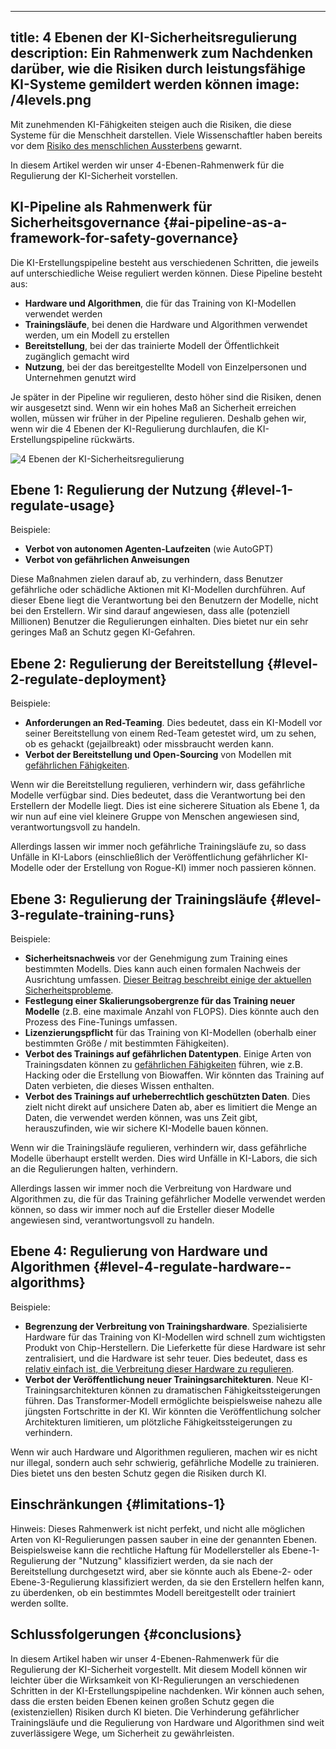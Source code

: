 

---
title: 4 Ebenen der KI-Sicherheitsregulierung
description: Ein Rahmenwerk zum Nachdenken darüber, wie die Risiken durch leistungsfähige KI-Systeme gemildert werden können
image: /4levels.png
---
Mit zunehmenden KI-Fähigkeiten steigen auch die Risiken, die diese Systeme für die Menschheit darstellen.
Viele Wissenschaftler haben bereits vor dem [Risiko des menschlichen Aussterbens](/xrisk) gewarnt.

In diesem Artikel werden wir unser 4-Ebenen-Rahmenwerk für die Regulierung der KI-Sicherheit vorstellen.

## KI-Pipeline als Rahmenwerk für Sicherheitsgovernance {#ai-pipeline-as-a-framework-for-safety-governance}

Die KI-Erstellungspipeline besteht aus verschiedenen Schritten, die jeweils auf unterschiedliche Weise reguliert werden können.
Diese Pipeline besteht aus:

- **Hardware und Algorithmen**, die für das Training von KI-Modellen verwendet werden
- **Trainingsläufe**, bei denen die Hardware und Algorithmen verwendet werden, um ein Modell zu erstellen
- **Bereitstellung**, bei der das trainierte Modell der Öffentlichkeit zugänglich gemacht wird
- **Nutzung**, bei der das bereitgestellte Modell von Einzelpersonen und Unternehmen genutzt wird

Je später in der Pipeline wir regulieren, desto höher sind die Risiken, denen wir ausgesetzt sind.
Wenn wir ein hohes Maß an Sicherheit erreichen wollen, müssen wir früher in der Pipeline regulieren.
Deshalb gehen wir, wenn wir die 4 Ebenen der KI-Regulierung durchlaufen, die KI-Erstellungspipeline rückwärts.

![4 Ebenen der KI-Sicherheitsregulierung](/4levels.png)

## Ebene 1: Regulierung der Nutzung {#level-1-regulate-usage}

Beispiele:

- **Verbot von autonomen Agenten-Laufzeiten** (wie AutoGPT)
- **Verbot von gefährlichen Anweisungen**

Diese Maßnahmen zielen darauf ab, zu verhindern, dass Benutzer gefährliche oder schädliche Aktionen mit KI-Modellen durchführen.
Auf dieser Ebene liegt die Verantwortung bei den Benutzern der Modelle, nicht bei den Erstellern.
Wir sind darauf angewiesen, dass alle (potenziell Millionen) Benutzer die Regulierungen einhalten.
Dies bietet nur ein sehr geringes Maß an Schutz gegen KI-Gefahren.

## Ebene 2: Regulierung der Bereitstellung {#level-2-regulate-deployment}

Beispiele:

- **Anforderungen an Red-Teaming**. Dies bedeutet, dass ein KI-Modell vor seiner Bereitstellung von einem Red-Team getestet wird, um zu sehen, ob es gehackt (gejailbreakt) oder missbraucht werden kann.
- **Verbot der Bereitstellung und Open-Sourcing** von Modellen mit [gefährlichen Fähigkeiten](/dangerous-capabilities).

Wenn wir die Bereitstellung regulieren, verhindern wir, dass gefährliche Modelle verfügbar sind.
Dies bedeutet, dass die Verantwortung bei den Erstellern der Modelle liegt.
Dies ist eine sicherere Situation als Ebene 1, da wir nun auf eine viel kleinere Gruppe von Menschen angewiesen sind, verantwortungsvoll zu handeln.

Allerdings lassen wir immer noch gefährliche Trainingsläufe zu, so dass Unfälle in KI-Labors (einschließlich der Veröffentlichung gefährlicher KI-Modelle oder der Erstellung von Rogue-KI) immer noch passieren können.

## Ebene 3: Regulierung der Trainingsläufe {#level-3-regulate-training-runs}

Beispiele:

- **Sicherheitsnachweis** vor der Genehmigung zum Training eines bestimmten Modells. Dies kann auch einen formalen Nachweis der Ausrichtung umfassen. [Dieser Beitrag beschreibt einige der aktuellen Sicherheitsprobleme](https://www.lesswrong.com/posts/mnoc3cKY3gXMrTybs/a-list-of-core-ai-safety-problems-and-how-i-hope-to-solve).
- **Festlegung einer Skalierungsobergrenze für das Training neuer Modelle** (z.B. eine maximale Anzahl von FLOPS). Dies könnte auch den Prozess des Fine-Tunings umfassen.
- **Lizenzierungspflicht** für das Training von KI-Modellen (oberhalb einer bestimmten Größe / mit bestimmten Fähigkeiten).
- **Verbot des Trainings auf gefährlichen Datentypen**. Einige Arten von Trainingsdaten können zu [gefährlichen Fähigkeiten](/dangerous-capabilities) führen, wie z.B. Hacking oder die Erstellung von Biowaffen. Wir könnten das Training auf Daten verbieten, die dieses Wissen enthalten.
- **Verbot des Trainings auf urheberrechtlich geschützten Daten**. Dies zielt nicht direkt auf unsichere Daten ab, aber es limitiert die Menge an Daten, die verwendet werden können, was uns Zeit gibt, herauszufinden, wie wir sichere KI-Modelle bauen können.

Wenn wir die Trainingsläufe regulieren, verhindern wir, dass gefährliche Modelle überhaupt erstellt werden.
Dies wird Unfälle in KI-Labors, die sich an die Regulierungen halten, verhindern.

Allerdings lassen wir immer noch die Verbreitung von Hardware und Algorithmen zu, die für das Training gefährlicher Modelle verwendet werden können, so dass wir immer noch auf die Ersteller dieser Modelle angewiesen sind, verantwortungsvoll zu handeln.

## Ebene 4: Regulierung von Hardware und Algorithmen {#level-4-regulate-hardware--algorithms}

Beispiele:

- **Begrenzung der Verbreitung von Trainingshardware**. Spezialisierte Hardware für das Training von KI-Modellen wird schnell zum wichtigsten Produkt von Chip-Herstellern. Die Lieferkette für diese Hardware ist sehr zentralisiert, und die Hardware ist sehr teuer. Dies bedeutet, dass es [relativ einfach ist, die Verbreitung dieser Hardware zu regulieren](https://arxiv.org/abs/2303.11341).
- **Verbot der Veröffentlichung neuer Trainingsarchitekturen**. Neue KI-Trainingsarchitekturen können zu dramatischen Fähigkeitssteigerungen führen. Das Transformer-Modell ermöglichte beispielsweise nahezu alle jüngsten Fortschritte in der KI. Wir könnten die Veröffentlichung solcher Architekturen limitieren, um plötzliche Fähigkeitssteigerungen zu verhindern.

Wenn wir auch Hardware und Algorithmen regulieren, machen wir es nicht nur illegal, sondern auch sehr schwierig, gefährliche Modelle zu trainieren.
Dies bietet uns den besten Schutz gegen die Risiken durch KI.

## Einschränkungen {#limitations-1}

Hinweis: Dieses Rahmenwerk ist nicht perfekt, und nicht alle möglichen Arten von KI-Regulierungen passen sauber in eine der genannten Ebenen.
Beispielsweise kann die rechtliche Haftung für Modellersteller als Ebene-1-Regulierung der "Nutzung" klassifiziert werden, da sie nach der Bereitstellung durchgesetzt wird, aber sie könnte auch als Ebene-2- oder Ebene-3-Regulierung klassifiziert werden, da sie den Erstellern helfen kann, zu überdenken, ob ein bestimmtes Modell bereitgestellt oder trainiert werden sollte.

## Schlussfolgerungen {#conclusions}

In diesem Artikel haben wir unser 4-Ebenen-Rahmenwerk für die Regulierung der KI-Sicherheit vorgestellt.
Mit diesem Modell können wir leichter über die Wirksamkeit von KI-Regulierungen an verschiedenen Schritten in der KI-Erstellungspipeline nachdenken.
Wir können auch sehen, dass die ersten beiden Ebenen keinen großen Schutz gegen die (existenziellen) Risiken durch KI bieten.
Die Verhinderung gefährlicher Trainingsläufe und die Regulierung von Hardware und Algorithmen sind weit zuverlässigere Wege, um Sicherheit zu gewährleisten.